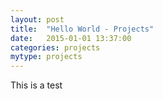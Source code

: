 ```yaml
---
layout: post
title:  "Hello World - Projects"
date:   2015-01-01 13:37:00
categories: projects
mytype: projects
---
```

This is a test
